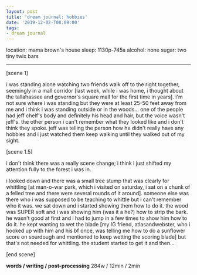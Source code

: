 ```yaml
---
layout: post
title: 'dream journal: hobbies'
date: '2019-12-02-T08:09:00'
tags:
- dream journal
--- 
```


location: mama brown's house
sleep: 1130p-745a
alcohol: none
sugar: two tiny twix bars

---

[scene 1]

i was standing alone watching two friends walk off to the right together, seemingly in a mall corridor [last week, while i was home, i thought about the tallahassee and governor's square mall for the first time in years]. i'm not sure where i was standing but they were at least 25-50 feet away from me and i think i was standing outside or in the woods... one of the people had jeff chelf's body and definitely his head and hair, but the voice wasn't jeff's. the other person i can't remember what they looked like and i don't think they spoke. jeff was telling the person how he didn't really have any hobbies and i just watched them keep walking until they walked out of my sight.

[scene 1.5]

i don't think there was a really scene change; i think i just shifted my attention fully to the forest i was in. 

i looked down and there was a small tree stump that was clearly for whittling [at man-o-war park, which i visited on saturday, i sat on a chunk of a felled tree and there were several rounds of it around]. someone else was there who i was supposed to be teaching to whittle but i can't remember who it was. we sat down and i started showing them how to do it. the wood was SUPER soft and i was showing him (was it a he?) how to strip the bark. he wasn't good at first and i had to jump in a few times to show him how to do it. he kept wanting to wet the blade [my IG friend, atlasandwebster, who i hooked up with him and his bf once, was telling me how to do a sunflower score on sourdough and mentioned to keep wetting the scoring blade] but that's not needed for whittling. the student started to get it and then...

[end scene]

**words / writing / post-processing** 
284w / 12min / 2min